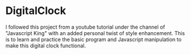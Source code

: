 # DigitalClock
I followed this project from a youtube tutorial under the channel of "Javascript King" with an added personal twist of style enhancement.
This is to learn and practice the basic program and Javascript manipulation to make this digital clock functional.
